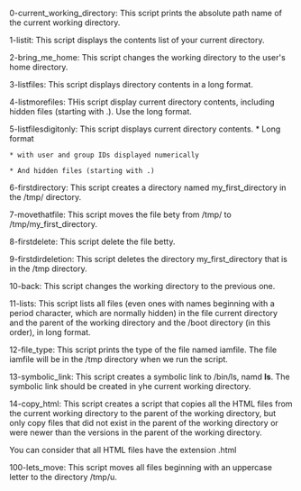 0-current_working_directory: This script prints the absolute path name of the current working directory.

1-listit: This script displays the contents list of your current directory.

2-bring_me_home: This script changes the working directory to the user's home directory.

3-listfiles: This script displays directory contents in a long format.

4-listmorefiles: THis script display current directory contents, including hidden files (starting with .). Use the long format.

5-listfilesdigitonly: This script displays current directory contents.
	* Long format

	* with user and group IDs displayed numerically

	* And hidden files (starting with .)

6-firstdirectory: This script creates a directory named my_first_directory in the /tmp/ directory.

7-movethatfile: This script moves the file bety from /tmp/ to /tmp/my_first_directory.

8-firstdelete: This script delete the file betty.

9-firstdirdeletion: This script deletes the directory my_first_directory that is in the /tmp directory.

10-back: This script changes the working directory to the previous one.

11-lists: This script lists all files (even ones with names beginning with a period character, which are normally hidden) in the file current directory and the parent of the working directory and the /boot directory (in this order), in long format.

12-file_type: This script prints the type of the file named iamfile. The file iamfile will be in the /tmp directory when we run the script.

13-symbolic_link: This script creates a symbolic link to /bin/ls, namd __ls__. The symbolic link should be created in yhe current working directory.

14-copy_html: This script creates a script that copies all the HTML files from the current working directory to the parent of the working directory, but only copy files that did not exist in the parent of the working directory or were newer than the versions in the parent of the working directory.

You can consider that all HTML files have the extension .html

100-lets_move: This script moves all files beginning with an uppercase letter to the directory /tmp/u.
